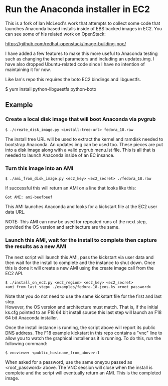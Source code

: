 Run the Anaconda installer in EC2
=================================

This is a fork of Ian McLeod's work that attempts to collect some code that
launches Anaconda based installs inside of EBS backed images in EC2. You can see
some of his related work on OpenStack:

https://github.com/redhat-openstack/image-building-poc/

I have added a few features to make this more useful to Anaconda testing such
as changing the kernel parameters and including an updates.img. I have also
dropped Ubuntu-related code since I have no intention of maintaining it for now.

Like Ian's repo this requires the boto EC2 bindings and libguestfs.

$ yum install python-libguestfs python-boto

## Example

### Create a local disk image that will boot Anaconda via pvgrub

    $ ./create_disk_image.py <install-tree-url> fedora_18.raw

The install tree URL will be used to extract the kernel and ramdisk
needed to bootstrap Anaconda. An updates.img can be used too.
These pieces are put into a disk image along with a valid pvgrub
menu.lst file.  This is all that is needed to launch Anaconda inside of an EC insance.


### Turn this image into an AMI

    $ ./ami_from_disk_image.py <ec2_key> <ec2_secret> ./fedora_18.raw

If successful this will return an AMI on a line that looks like this:

    Got AMI: ami-beefbeef

This AMI launches Anaconda and looks for a kickstart file at the EC2 user data URL.

NOTE: This AMI can now be used for repeated runs of the next step, provided the OS version
and architecture are the same.

### Launch this AMI, wait for the install to complete then capture the results as a new AMI

The next script will launch this AMI, pass the kickstart via user data and then wait
for the install to complete and the instance to shut down.  Once this is done it will
create a new AMI using the create image call from the EC2 API.

    $ ./install_on_ec2.py <ec2_region> <ec2_key> <ec2_secret> <ami_from_last_step> ./examples/fedora-18-jeos.ks <root_password>

Note that you do not need to use the same kickstart file for the first and last step.  
However, the OS version and architecture must match.  That is, if the initial ks.cfg
pointed to an F18 64 bit install source this last step will launch an F18 64 bit Anaconda
installer.

Once the install instance is running, the script above will report its public
DNS address.  The F18 example kickstart in this repo contains a "vnc" line to allow
you to watch the graphical installer as it is running.  To do this, run the following
command:

    $ vncviewer <public_hostname_from_above>:1

When asked for a password, use the same oneyou passed as <root_password> above.
The VNC session will close when the install is complete and the script will eventually
return an AMI.  This is the completed image.

